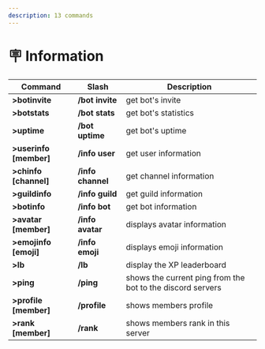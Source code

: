 ```yaml
---
description: 13 commands
---
```


# 🪧 Information

| Command                 | Slash             | Description                                                |
| ----------------------- | ----------------- | ---------------------------------------------------------- |
| **>botinvite**          | **/bot invite**   | get bot's invite                                           |
| **>botstats**           | **/bot stats**    | get bot's statistics                                       |
| **>uptime**             | **/bot uptime**   | get bot's uptime                                           |
| **>userinfo \[member]** | **/info user**    | get user information                                       |
| **>chinfo \[channel]**  | **/info channel** | get channel information                                    |
| **>guildinfo**          | **/info guild**   | get guild information                                      |
| **>botinfo**            | **/info bot**     | get bot information                                        |
| **>avatar \[member]**   | **/info avatar**  | displays avatar information                                |
| **>emojinfo \[emoji]**  | **/info emoji**   | displays emoji information                                 |
| **>lb**                 | **/lb**           | display the XP leaderboard                                 |
| **>ping**               | **/ping**         | shows the current ping from the bot to the discord servers |
| **>profile \[member]**  | **/profile**      | shows members profile                                      |
| **>rank \[member]**     | **/rank**         | shows members rank in this server                          |
